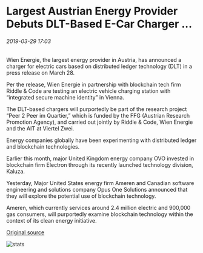 # Largest Austrian Energy Provider Debuts DLT-Based E-Car Charger ...

###### 2019-03-29 17:03

Wien Energie, the largest energy provider in Austria, has announced a charger for electric cars based on distributed ledger technology (DLT) in a press release on March 28.

Per the release, Wien Energie in partnership with blockchain tech firm Riddle & Code are testing an electric vehicle charging station with “integrated secure machine identity” in Vienna.

The DLT-based chargers will purportedly be part of the research project “Peer 2 Peer im Quartier,” which is funded by the FFG (Austrian Research Promotion Agency), and carried out jointly by Riddle & Code, Wien Energie and the AIT at Viertel Zwei.

Energy companies globally have been experimenting with distributed ledger and blockchain technologies.

Earlier this month, major United Kingdom energy company OVO invested in blockchain firm Electron through its recently launched technology division, Kaluza.

Yesterday, Major United States energy firm Ameren and Canadian software engineering and solutions company Opus One Solutions announced that they will explore the potential use of blockchain technology.

Ameren, which currently services around 2.4 million electric and 900,000 gas consumers, will purportedly examine blockchain technology within the context of its clean energy initiative.

[Original source](https://cointelegraph.com/news/largest-austrian-energy-provider-debuts-dlt-based-e-car-charger)

![stats](https://c.statcounter.com/11760860/0/a89fa40b/1/ "stats")